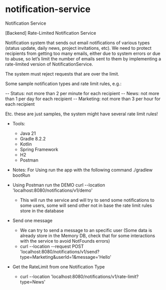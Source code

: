# notification-service
Notification Service 


[Backend] Rate-Limited Notification Service

Notification system that sends out email notifications of various types (status update, daily news, project invitations, etc). We need to protect recipients from getting too many emails, either due to system errors or due to abuse, so let’s limit the number of emails sent to them by implementing a rate-limited version of NotificationService.

The system must reject requests that are over the limit.

Some sample notification types and rate limit rules, e.g.:

-- Status: not more than 2 per minute for each recipient
-- News: not more than 1 per day for each recipient
-- Marketing: not more than 3 per hour for each recipient

Etc. these are just samples, the system might have several rate limit rules!

- Tools:
  - Java 21
  - Gradle 8.2.2
  - Kotlin
  - Spring Framework
  - H2
  - Postman

- Notes:
    For Using run the app with the following command
    ./gradlew bootRun

- Using Postman run the DEMO
  curl --location 'localhost:8080/notifications/v1/demo'
  - This will run the service and will try to send some notifications to some users, some will send other not in base the rate limit rules store in the database
 
- Send one message
  - We can try to send a message to an specific user (Some data is already store in the Memory DB, check that for some interactions with the service to avoid NotFounds errors)
  - curl --location --request POST 'localhost:8080/notifications/v1/send?type=Marketing&userId=1&message='Hello'

- Get the RateLimit from one Notification Type
  - curl --location 'localhost:8080/notifications/v1/rate-limit?type=News'



